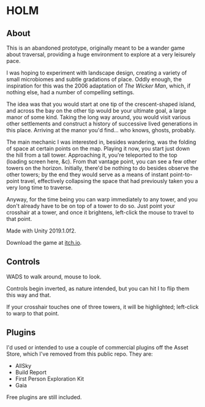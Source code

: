 # HOLM

## About
This is an abandoned prototype, originally meant to be a wander game about traversal, providing a huge environment to explore at a very leisurely pace.

I was hoping to experiment with landscape design, creating a variety of small microbiomes and subtle gradations of place. Oddly enough, the inspiration for this was the 2006 adaptation of _The Wicker Man_, which, if nothing else, had a number of compelling settings.

The idea was that you would start at one tip of the crescent-shaped island, and across the bay on the other tip would be your ultimate goal, a large manor of some kind. Taking the long way around, you would visit various other settlements and construct a history of successive lived generations in this place. Arriving at the manor you'd find... who knows, ghosts, probably.

The main mechanic I was interested in, besides wandering, was the folding of space at certain points on the map. Playing it now, you start just down the hill from a tall tower. Approaching it, you're teleported to the top (loading screen here, &c). From that vantage point, you can see a few other towers on the horizon. Initially, there'd be nothing to do besides observe the other towers; by the end they would serve as a means of instant point-to-point travel, effectively collapsing the space that had previously taken you a very long time to traverse.

Anyway, for the time being you can warp immediately to any tower, and you don't already have to be on top of a tower to do so. Just point your crosshair at a tower, and once it brightens, left-click the mouse to travel to that point.

Made with Unity 2019.1.0f2.

Download the game at [itch.io](https://nicknicknicknick.itch.io/holm).

## Controls

WADS to walk around, mouse to look.

Controls begin inverted, as nature intended, but you can hit I to flip them this way and that.

If your crosshair touches one of three towers, it will be highlighted; left-click to warp to that point.

## Plugins 

I'd used or intended to use a couple of commercial plugins off the Asset Store, which I've removed from this public repo. They are:

* AllSky
* Build Report
* First Person Exploration Kit
* Gaia

Free plugins are still included.
